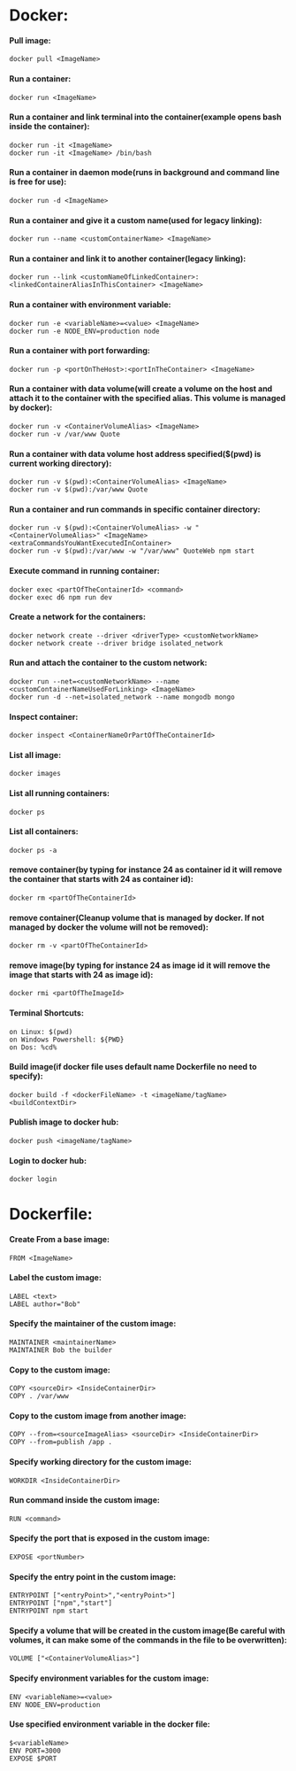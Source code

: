 # Docker:

#### Pull image:
```
docker pull <ImageName>
```


#### Run a container:
```
docker run <ImageName>
```


#### Run a container and link terminal into the container(example opens bash inside the container):
```
docker run -it <ImageName>
docker run -it <ImageName> /bin/bash
```


#### Run a container in daemon mode(runs in background and command line is free for use):
```
docker run -d <ImageName>
```


#### Run a container and give it a custom name(used for legacy linking):
```
docker run --name <customContainerName> <ImageName>
```


#### Run a container and link it to another container(legacy linking):
```
docker run --link <customNameOfLinkedContainer>:<linkedContainerAliasInThisContainer> <ImageName>
```


#### Run a container with environment variable:
```
docker run -e <variableName>=<value> <ImageName>
docker run -e NODE_ENV=production node
```


#### Run a container with port forwarding:
```
docker run -p <portOnTheHost>:<portInTheContainer> <ImageName>
```


#### Run a container with data volume(will create a volume on the host and attach it to the container with the specified alias. This volume is managed by docker):
```
docker run -v <ContainerVolumeAlias> <ImageName>
docker run -v /var/www Quote
```


#### Run a container with data volume host address specified($(pwd) is current working directory):
```
docker run -v $(pwd):<ContainerVolumeAlias> <ImageName>
docker run -v $(pwd):/var/www Quote
```


#### Run a container and run commands in specific container directory:
```
docker run -v $(pwd):<ContainerVolumeAlias> -w "<ContainerVolumeAlias>" <ImageName> <extraCommandsYouWantExecutedInContainer>
docker run -v $(pwd):/var/www -w "/var/www" QuoteWeb npm start
```


#### Execute command in running container:
```
docker exec <partOfTheContainerId> <command>
docker exec d6 npm run dev
```


#### Create a network for the containers:
```
docker network create --driver <driverType> <customNetworkName>
docker network create --driver bridge isolated_network
```


#### Run and attach the container to the custom network:
```
docker run --net=<customNetworkName> --name <customContainerNameUsedForLinking> <ImageName>
docker run -d --net=isolated_network --name mongodb mongo
```


#### Inspect container:
```
docker inspect <ContainerNameOrPartOfTheContainerId>
```


#### List all image:
```
docker images
```


#### List all running containers:
```
docker ps
```


#### List all containers:
```
docker ps -a
```


#### remove container(by typing for instance 24 as container id it will remove the container that starts with 24 as container id):
```
docker rm <partOfTheContainerId>
```


#### remove container(Cleanup volume that is managed by docker. If not managed by docker the volume will not be removed):
```
docker rm -v <partOfTheContainerId>
```


#### remove image(by typing for instance 24 as image id it will remove the image that starts with 24 as image id):
```
docker rmi <partOfTheImageId>
```


#### Terminal Shortcuts:
```
on Linux: $(pwd)
on Windows Powershell: ${PWD}
on Dos: %cd%
```


#### Build image(if docker file uses default name Dockerfile no need to specify):
```
docker build -f <dockerFileName> -t <imageName/tagName> <buildContextDir>
```


#### Publish image to docker hub:
```
docker push <imageName/tagName>
```


#### Login to docker hub:
```
docker login
```



# Dockerfile:

#### Create From a base image:
```
FROM <ImageName>
```


#### Label the custom image:
```
LABEL <text>
LABEL author="Bob"
```


#### Specify the maintainer of the custom image:
```
MAINTAINER <maintainerName>
MAINTAINER Bob the builder
```


#### Copy to the custom image:
```
COPY <sourceDir> <InsideContainerDir>
COPY . /var/www
```


#### Copy to the custom image from another image:
```
COPY --from=<sourceImageAlias> <sourceDir> <InsideContainerDir>
COPY --from=publish /app .
```


#### Specify working directory for the custom image:
```
WORKDIR <InsideContainerDir>
```


#### Run command inside the custom image:
```
RUN <command>
```


#### Specify the port that is exposed in the custom image:
```
EXPOSE <portNumber>
```


#### Specify the entry point in the custom image:
```
ENTRYPOINT ["<entryPoint>","<entryPoint>"]
ENTRYPOINT ["npm","start"]
ENTRYPOINT npm start
```


#### Specify a volume that will be created in the custom image(Be careful with volumes, it can make some of the commands in the file to be overwritten):
```
VOLUME ["<ContainerVolumeAlias>"]
```


#### Specify environment variables for the custom image:
```
ENV <variableName>=<value>
ENV NODE_ENV=production
```


#### Use specified environment variable in the docker file:
```
$<variableName>
ENV PORT=3000
EXPOSE $PORT
```


